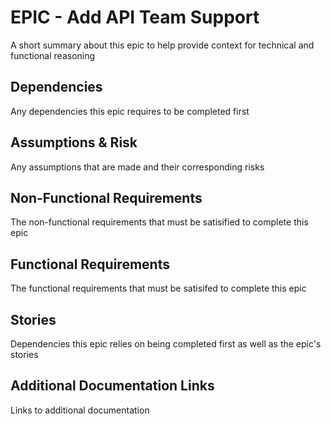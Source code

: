 # EPIC - Add API Team Support

A short summary about this epic to help provide context for technical and functional reasoning

## Dependencies

Any dependencies this epic requires to be completed first

## Assumptions & Risk

Any assumptions that are made and their corresponding risks

## Non-Functional Requirements

The non-functional requirements that must be satisified to complete this epic

## Functional Requirements

The functional requirements that must be satisifed to complete this epic

## Stories

Dependencies this epic relies on being completed first as well as the epic's stories

## Additional Documentation Links

Links to additional documentation